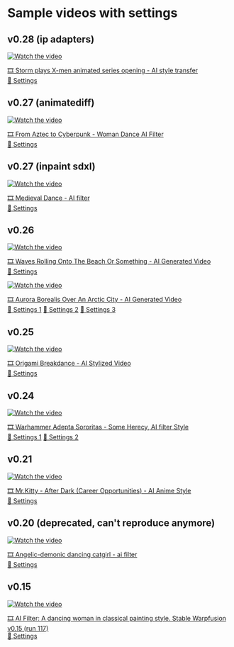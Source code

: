 # Sample videos with settings

## v0.28 (ip adapters)
[![Watch the video](https://img.youtube.com/vi/kHEITUCosAw/maxresdefault.jpg)](https://www.youtube.com/watch?v=kHEITUCosAw)

[🎞️ Storm plays X-men animated series opening - AI style transfer
](https://www.youtube.com/watch?v=kHEITUCosAw) \
[📙 Settings](stable_warpfusion_0.28.0(15)_settings.txt)



## v0.27 (animatediff)
[![Watch the video](https://img.youtube.com/vi/7x4PFQ22jwo/maxresdefault.jpg)](https://www.youtube.com/shorts/3k3D7x4PFQ22jwoJKkk3s8)

[🎞️ From Aztec to Cyberpunk - Woman Dance AI Filter
](https://www.youtube.com/shorts/7x4PFQ22jwo) \
[📙 Settings](stable_warpfusion_0.27.0(82)_settings.txt)


## v0.27 (inpaint sdxl)
[![Watch the video](https://img.youtube.com/vi/3k3DJKkk3s8/maxresdefault.jpg)](https://www.youtube.com/shorts/3k3DJKkk3s8)

[🎞️ Medieval Dance - AI filter
](https://www.youtube.com/shorts/3k3DJKkk3s8) \
[📙 Settings](stable_warpfusion_0.27.0(23)_settings.txt)

## v0.26
[![Watch the video](https://img.youtube.com/vi/xo4UgOXaer8/maxresdefault.jpg)](https://www.youtube.com/shorts/xo4UgOXaer8)

[🎞️ Waves Rolling Onto The Beach Or Something - AI Generated Video](https://www.youtube.com/shorts/xo4UgOXaer8) \
[📙 Settings](stable_warpfusion_0.26.0(21)_settings.txt)

[![Watch the video](https://img.youtube.com/vi/VcAaAOgL_AU/maxresdefault.jpg)](https://www.youtube.com/shorts/VcAaAOgL_AU)

[🎞️ Aurora Borealis Over An Arctic City - AI Generated Video](https://www.youtube.com/shorts/VcAaAOgL_AU) \
[📙 Settings 1](stable_warpfusion_0.26.0(7)_settings.txt)
[📙 Settings 2](stable_warpfusion_0.26.0(13)_settings.txt)
[📙 Settings 3](stable_warpfusion_0.26.0(14)_settings.txt)

## v0.25
[![Watch the video](https://img.youtube.com/vi/K10Ty0ZdbD8/maxresdefault.jpg)](https://www.youtube.com/shorts/K10Ty0ZdbD8)

[🎞️ Origami Breakdance - AI Stylized Video](https://www.youtube.com/shorts/K10Ty0ZdbD8) \
[📙 Settings](stable_warpfusion_0.25.0(149)_settings.txt)

## v0.24
[![Watch the video](https://img.youtube.com/vi/ubBjpaVFLnw/maxresdefault.jpg)](https://www.youtube.com/watch?v=ubBjpaVFLnw)

[🎞️ Warhammer Adepta Sororitas - Some Herecy, AI filter Style](https://www.youtube.com/shorts/AibknsgYUz8) \
[📙 Settings 1](stable_warpfusion_0.23.0(118)_settings.txt)
[📙 Settings 2](stable_warpfusion_0.23.0(117)_settings.txt)


## v0.21 
[![Watch the video](https://img.youtube.com/vi/AibknsgYUz8/maxresdefault.jpg)](https://www.youtube.com/shorts/AibknsgYUz8)

[🎞️ Mr.Kitty - After Dark (Career Opportunities) - AI Anime Style](https://www.youtube.com/shorts/AibknsgYUz8) \
[📙 Settings](stable_warpfusion_0.21.0(80)_settings.txt)

## v0.20 (deprecated, can't reproduce anymore)
[![Watch the video](https://img.youtube.com/vi/ZdipKQErGSU/maxresdefault.jpg)](https://www.youtube.com/shorts/ZdipKQErGSU)

[🎞️ Angelic-demonic dancing catgirl - ai filter
](https://www.youtube.com/shorts/ZdipKQErGSU) \
[📙 Settings](stable_warpfusion_0.20.0(24)_settings.txt)

## v0.15 


[![Watch the video](https://img.youtube.com/vi/1LoJQYJZLIo/maxresdefault.jpg)](https://www.youtube.com/shorts/1LoJQYJZLIo)

[🎞️ AI Filter: A dancing woman in classical painting style. Stable Warpfusion v0.15 (run 117)
](https://www.youtube.com/shorts/1LoJQYJZLIo) \
[📙 Settings](stable_warpfusion_0.15.0(117)_settings.txt)